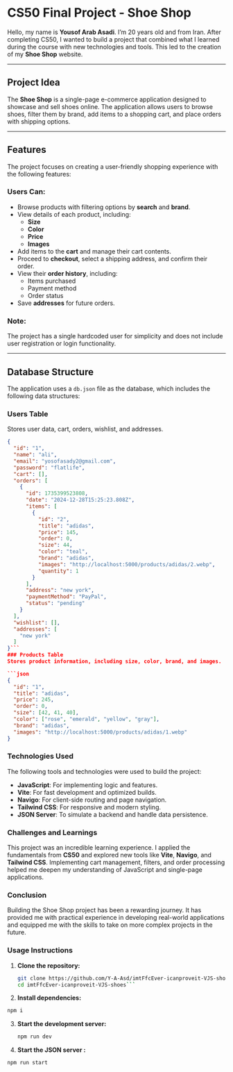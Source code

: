 # CS50 Final Project - Shoe Shop

Hello, my name is **Yousof Arab Asadi**. I’m 20 years old and from Iran. After completing CS50, I wanted to build a project that combined what I learned during the course with new technologies and tools. This led to the creation of my **Shoe Shop** website.

---

## Project Idea

The **Shoe Shop** is a single-page e-commerce application designed to showcase and sell shoes online. The application allows users to browse shoes, filter them by brand, add items to a shopping cart, and place orders with shipping options.

---

## Features

The project focuses on creating a user-friendly shopping experience with the following features:

### Users Can:
- Browse products with filtering options by **search** and **brand**.
- View details of each product, including:
  - **Size**
  - **Color**
  - **Price**
  - **Images**
- Add items to the **cart** and manage their cart contents.
- Proceed to **checkout**, select a shipping address, and confirm their order.
- View their **order history**, including:
  - Items purchased
  - Payment method
  - Order status
- Save **addresses** for future orders.

### Note:
The project has a single hardcoded user for simplicity and does not include user registration or login functionality.

---

## Database Structure

The application uses a `db.json` file as the database, which includes the following data structures:

### Users Table
Stores user data, cart, orders, wishlist, and addresses.
```json
{
  "id": "1",
  "name": "ali",
  "email": "yosofasady2@gmail.com",
  "password": "flatlife",
  "cart": [],
  "orders": [
    {
      "id": 1735399523808,
      "date": "2024-12-28T15:25:23.808Z",
      "items": [
        {
          "id": "2",
          "title": "adidas",
          "price": 145,
          "order": 0,
          "size": 44,
          "color": "teal",
          "brand": "adidas",
          "images": "http://localhost:5000/products/adidas/2.webp",
          "quantity": 1
        }
      ],
      "address": "new york",
      "paymentMethod": "PayPal",
      "status": "pending"
    }
  ],
  "wishlist": [],
  "addresses": [
    "new york"
  ]
}```
### Products Table
Stores product information, including size, color, brand, and images.

```json
{
  "id": "1",
  "title": "adidas",
  "price": 245,
  "order": 0,
  "size": [42, 41, 40],
  "color": ["rose", "emerald", "yellow", "gray"],
  "brand": "adidas",
  "images": "http://localhost:5000/products/adidas/1.webp"
}
```

### Technologies Used

The following tools and technologies were used to build the project:

- **JavaScript**: For implementing logic and features.
- **Vite**: For fast development and optimized builds.
- **Navigo**: For client-side routing and page navigation.
- **Tailwind CSS**: For responsive and modern styling.
- **JSON Server**: To simulate a backend and handle data persistence.

### Challenges and Learnings

This project was an incredible learning experience. I applied the fundamentals from **CS50** and explored new tools like **Vite**, **Navigo**, and **Tailwind CSS**. Implementing cart management, filters, and order processing helped me deepen my understanding of JavaScript and single-page applications.

### Conclusion

Building the Shoe Shop project has been a rewarding journey. It has provided me with practical experience in developing real-world applications and equipped me with the skills to take on more complex projects in the future.

### Usage Instructions

1. **Clone the repository:**

   ```bash
   git clone https://github.com/Y-A-Asd/imtFfcEver-icanproveit-VJS-shoes.git
   cd imtFfcEver-icanproveit-VJS-shoes```

2. **Install dependencies:**
 ```bash
npm i
```

3. **Start the development server:**

   ```bash
   npm run dev
   
   ```

2. **Start the JSON server :**
 ```bash
npm run start
```
